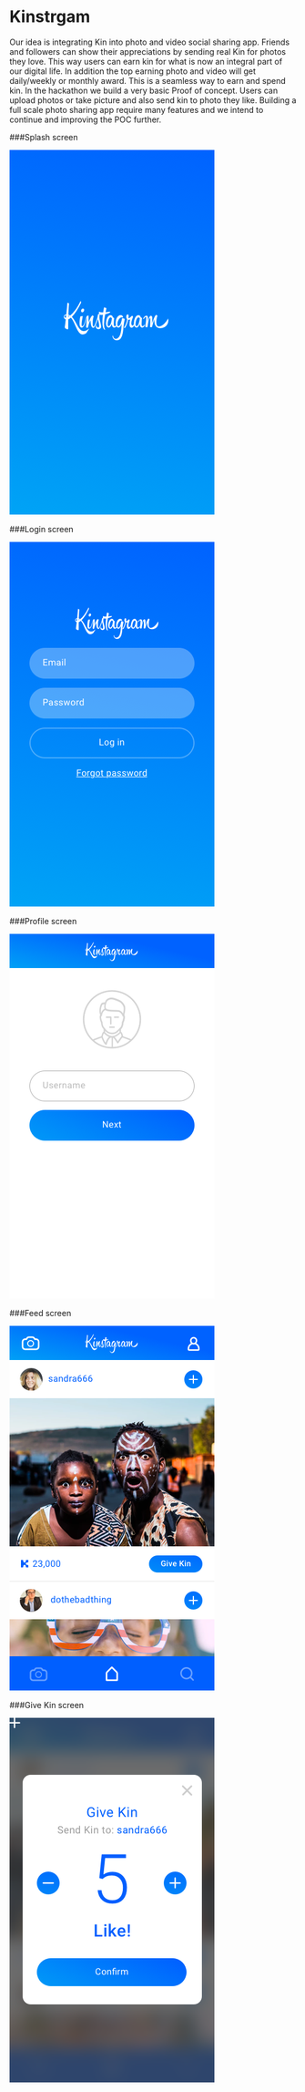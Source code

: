 # Kinstrgam

Our idea is integrating Kin into photo and video social sharing app. Friends and followers can show their appreciations by sending real Kin for photos they love. This way users can earn kin for what is now an integral part of our digital life.
In addition the top earning photo and video will get daily/weekly or monthly award. This is a seamless way to earn and spend kin. In the hackathon we build a very basic Proof of concept. Users can upload photos or take picture and also send kin to photo they like. Building a full scale photo sharing app require many features and we intend to continue and improving the POC further.

###Splash screen 

![Splash screen](screenshots/splash.png "Splash screen")

###Login screen 

![Login screen](screenshots/login.png "Login screen")

###Profile screen 

![Profile screen](screenshots/profile.png "Profile screen")

###Feed screen 

![Feed screen](screenshots/feed.png "Feed screen")


###Give Kin screen 

![Give Kin](screenshots/give_kin.png "Give Kin screen")

